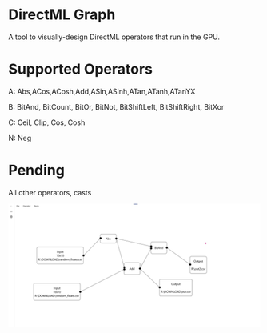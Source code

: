 # DirectML Graph

A tool to visually-design DirectML operators that run in the GPU.



# Supported Operators

A: Abs,ACos,ACosh,Add,ASin,ASinh,ATan,ATanh,ATanYX

B: BitAnd, BitCount, BitOr, BitNot, BitShiftLeft, BitShiftRight, BitXor

C: Ceil, Clip, Cos, Cosh

N: Neg


# Pending

All other operators, casts


![screenshot](graph1.jpg)